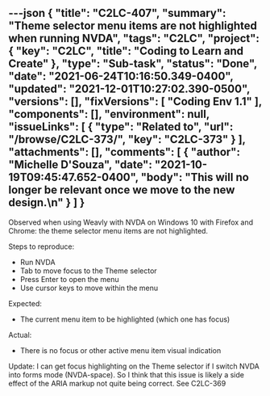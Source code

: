---json
{
  "title": "C2LC-407",
  "summary": "Theme selector menu items are not highlighted when running NVDA",
  "tags": "C2LC",
  "project": {
    "key": "C2LC",
    "title": "Coding to Learn and Create"
  },
  "type": "Sub-task",
  "status": "Done",
  "date": "2021-06-24T10:16:50.349-0400",
  "updated": "2021-12-01T10:27:02.390-0500",
  "versions": [],
  "fixVersions": [
    "Coding Env 1.1"
  ],
  "components": [],
  "environment": null,
  "issueLinks": [
    {
      "type": "Related to",
      "url": "/browse/C2LC-373/",
      "key": "C2LC-373"
    }
  ],
  "attachments": [],
  "comments": [
    {
      "author": "Michelle D'Souza",
      "date": "2021-10-19T09:45:47.652-0400",
      "body": "This will no longer be relevant once we move to the new design.\n"
    }
  ]
}
---
Observed when using Weavly with NVDA on Windows 10 with Firefox and Chrome: the theme selector menu items are not highlighted.

Steps to reproduce:

* Run NVDA
* Tab to move focus to the Theme selector
* Press Enter to open the menu
* Use cursor keys to move within the menu

Expected:

* The current menu item to be highlighted (which one has focus)

Actual:

* There is no focus or other active menu item visual indication

Update: I can get focus highlighting on the Theme selector if I switch NVDA into forms mode (NVDA-space). So I think that this issue is likely a side effect of the ARIA markup not quite being correct. See C2LC-369

        